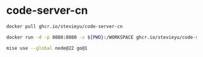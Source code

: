 # code-server-cn

```sh
docker pull ghcr.io/stevieyu/code-server-cn

docker run -d -p 8080:8080 -v ${PWD}:/WORKSPACE ghcr.io/stevieyu/code-server-cn

mise use --global node@22 go@1
```
